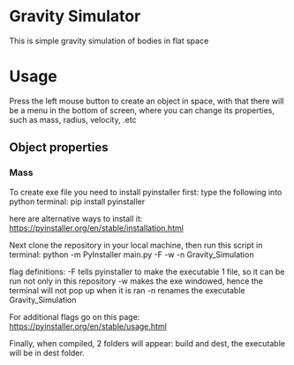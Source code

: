 # Gravity Simulator
This is simple gravity simulation of bodies in flat space

# Usage
Press the left mouse button to create an object in space, with that there will be a menu in the bottom of screen, where you can change its properties, such as mass, radius, velocity, .etc
## Object properties
### Mass


To create exe file you need to install pyinstaller first:
type the following into python terminal: pip install pyinstaller

here are alternative ways to install it: https://pyinstaller.org/en/stable/installation.html

Next clone the repository in your local machine, then run this script in terminal: python -m PyInstaller main.py -F -w -n Gravity_Simulation

flag definitions:
    -F tells pyinstaller to make the executable 1 file, so it can be run not only in this repository
    -w makes the exe windowed, hence the terminal will not pop up when it is ran
    -n renames the executable Gravity_Simulation

For additional flags go on this page: https://pyinstaller.org/en/stable/usage.html

Finally, when compiled, 2 folders will appear: build and dest, the executable will be in dest folder. 
